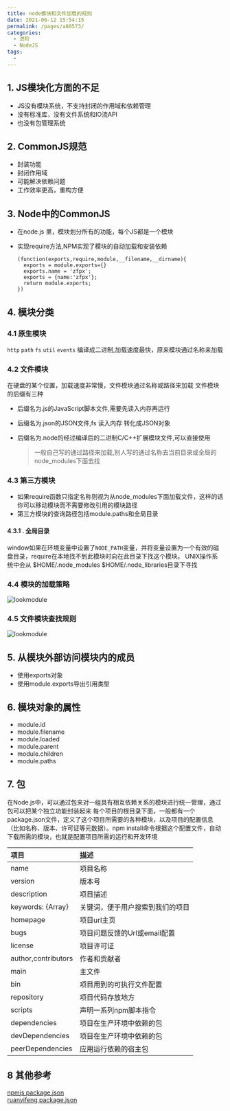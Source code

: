 ```yaml
---
title: node模块和文件加载的规则
date: 2021-06-12 15:54:15
permalink: /pages/a80573/
categories:
  - 进阶
  - NodeJS
tags:
  - 
---
```



## 1. JS模块化方面的不足

- JS没有模块系统，不支持封闭的作用域和依赖管理
- 没有标准库，没有文件系统和IO流API
- 也没有包管理系统

<!-- more -->

## 2. CommonJS规范

- 封装功能
- 封闭作用域
- 可能解决依赖问题
- 工作效率更高，重构方便

## 3. Node中的CommonJS

- 在node.js 里，模块划分所有的功能，每个JS都是一个模块

- 实现require方法,NPM实现了模块的自动加载和安装依赖

  ```
  (function(exports,require,module,__filename,__dirname){
    exports = module.exports={}
    exports.name = 'zfpx';
    exports = {name:'zfpx'};
    return module.exports;
  })
  ```

## 4. 模块分类

### 4.1 原生模块

`http` `path` `fs` `util` `events` 编译成二进制,加载速度最快，原来模块通过名称来加载

### 4.2 文件模块

在硬盘的某个位置，加载速度非常慢，文件模块通过名称或路径来加载 文件模块的后缀有三种

- 后缀名为.js的JavaScript脚本文件,需要先读入内存再运行

- 后缀名为.json的JSON文件,fs 读入内存 转化成JSON对象

- 后缀名为.node的经过编译后的二进制C/C++扩展模块文件,可以直接使用

  > 一般自己写的通过路径来加载,别人写的通过名称去当前目录或全局的node_modules下面去找

### 4.3 第三方模块

- 如果require函数只指定名称则视为从node_modules下面加载文件，这样的话你可以移动模块而不需要修改引用的模块路径
- 第三方模块的查询路径包括module.paths和全局目录

#### 4.3.1 . 全局目录

window如果在环境变量中设置了`NODE_PATH`变量，并将变量设置为一个有效的磁盘目录，require在本地找不到此模块时向在此目录下找这个模块。 UNIX操作系统中会从 $HOME/.node_modules $HOME/.node_libraries目录下寻找

### 4.4 模块的加载策略

![lookmodule](https://cdn.jsdelivr.net/gh/sunnyxujian/image-store/img/lookmodule.png)

### 4.5 文件模块查找规则

![lookmodule](https://cdn.jsdelivr.net/gh/sunnyxujian/image-store/img/lookfile.png)

## 5. 从模块外部访问模块内的成员

- 使用exports对象
- 使用module.exports导出引用类型

## 6. 模块对象的属性

- module.id
- module.filename
- module.loaded
- module.parent
- module.children
- module.paths

## 7. 包

在Node.js中，可以通过包来对一组具有相互依赖关系的模块进行统一管理，通过包可以把某个独立功能封装起来 每个项目的根目录下面，一般都有一个package.json文件，定义了这个项目所需要的各种模块，以及项目的配置信息（比如名称、版本、许可证等元数据）。npm install命令根据这个配置文件，自动下载所需的模块，也就是配置项目所需的运行和开发环境

| 项目                | 描述                             |
| :------------------ | :------------------------------- |
| name                | 项目名称                         |
| version             | 版本号                           |
| description         | 项目描述                         |
| keywords: {Array}   | 关键词，便于用户搜索到我们的项目 |
| homepage            | 项目url主页                      |
| bugs                | 项目问题反馈的Url或email配置     |
| license             | 项目许可证                       |
| author,contributors | 作者和贡献者                     |
| main                | 主文件                           |
| bin                 | 项目用到的可执行文件配置         |
| repository          | 项目代码存放地方                 |
| scripts             | 声明一系列npm脚本指令            |
| dependencies        | 项目在生产环境中依赖的包         |
| devDependencies     | 项目在生产环境中依赖的包         |
| peerDependencies    | 应用运行依赖的宿主包             |

## 8 其他参考

[npmjs package.json](https://docs.npmjs.com/files/package.json)   
[ruanyifeng package.json](http://javascript.ruanyifeng.com/nodejs/packagejson.html)